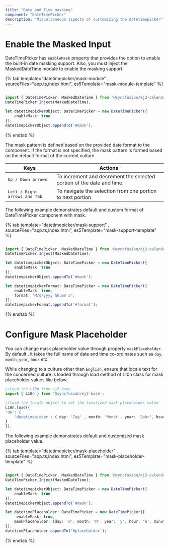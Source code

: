 ```yaml
---
title: "Date and Time masking"
component: "DateTimePicker"
description: "Miscellaneous aspects of customizing the datetimepicker"
---
```


# Enable the Masked Input

DateTimePicker has `enableMask` property that provides the option to enable the built-in date masking support. Also, you must inject the MaskedDateTime module to enable the masking support.

{% tab template="datetimepicker/mask-module" , sourceFiles="app.ts,index.html",
es5Template="mask-module-template" %}

```typescript

import { DateTimePicker, MaskedDateTime } from '@syncfusion/ej2-calendars';
DateTimePicker.Inject(MaskedDateTime);

let datetimepickerObject: DateTimePicker = new DateTimePicker({
    enableMask: true
});
datetimepickerObject.appendTo('#mask');
```

{% endtab %}

The mask pattern is defined based on the provided date format to the component. If the format is not specified, the mask pattern is formed based on the default format of the current culture.

| **Keys** | **Actions** |
| --- | --- |
| <kbd>Up / Down arrows</kbd> | To increment and decrement the selected portion of the date and time. |
| <kbd>Left / Right arrows and Tab</kbd> | To navigate the selection from one portion to next portion |

The following example demonstrates default and custom format of DateTimePicker component with mask.

{% tab template="datetimepicker/mask-support" , sourceFiles="app.ts,index.html",
es5Template="mask-support-template" %}

```typescript

import { DateTimePicker, MaskedDateTime } from '@syncfusion/ej2-calendars';
DateTimePicker.Inject(MaskedDateTime);

let datetimepickerObject: DateTimePicker = new DateTimePicker({
    enableMask: true
});
datetimepickerObject.appendTo('#mask');

let datetimepickerFormat: DateTimePicker = new DateTimePicker({
    enableMask: true,
    format: "M/d/yyyy hh:mm a",
});
datetimepickerFormat.appendTo('#format');
```

{% endtab %}

# Configure Mask Placeholder

You can change mask placeholder value through property `maskPlaceholder`. By default , it takes the full name of date and time co-ordinates such as `day`, `month`, `year`, `hour` etc.

While changing to a culture other than `English`, ensure that locale text for the concerned culture is loaded through load method of L10n class for mask placeholder values like below.

```typescript
//Load the L10n from ej2-base
import { L10n } from '@syncfusion/ej2-base';

//load the locale object to set the localized mask placeholder value
L10n.load({
'de': {
    'datetimepicker': { day: 'Tag' , month: 'Monat', year: 'Jahr', hour: 'Stunde' ,minute: 'Minute', second:'Sekunden' }
}
});

```

The following example demonstrates default and customized mask placeholder value.

{% tab template="datetimepicker/mask-placeholder" , sourceFiles="app.ts,index.html",
es5Template="mask-placeholder-template" %}

```typescript

import { DateTimePicker, MaskedDateTime } from '@syncfusion/ej2-calendars';
DateTimePicker.Inject(MaskedDateTime);

let datetimepickerObject: DateTimePicker = new DateTimePicker({
    enableMask: true
});
datetimepickerObject.appendTo('#mask');

let datetimePlaceholder: DateTimePicker = new DateTimePicker({
     enableMask: true,
    maskPlaceholder: {day: 'd', month: 'M', year: 'y', hour: 'h', minute: 'm', second: 's'}
});
datetimePlaceholder.appendTo('#placeholder');
```

{% endtab %}
